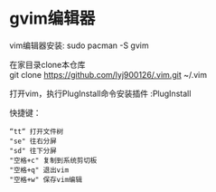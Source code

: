 # gvim编辑器

vim编辑器安装: 
sudo pacman -S gvim

在家目录clone本仓库  
git clone https://github.com/lyj900126/.vim.git ~/.vim

打开vim，执行PlugInstall命令安装插件
:PlugInstall

快捷键：
```
“tt“ 打开文件树
"se" 往右分屏
"sd" 往下分屏
"空格+c" 复制到系统剪切板
"空格+q" 退出vim
"空格+w" 保存vim编辑
```
